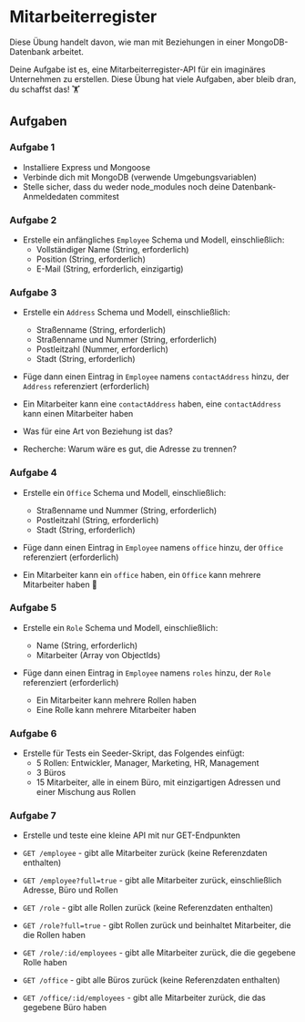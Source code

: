 # Mitarbeiterregister

Diese Übung handelt davon, wie man mit Beziehungen in einer MongoDB-Datenbank arbeitet.

Deine Aufgabe ist es, eine Mitarbeiterregister-API für ein imaginäres Unternehmen zu erstellen. Diese Übung hat viele Aufgaben, aber bleib dran, du schaffst das! 🏋️

## Aufgaben

### Aufgabe 1

- Installiere Express und Mongoose
- Verbinde dich mit MongoDB (verwende Umgebungsvariablen)
- Stelle sicher, dass du weder node_modules noch deine Datenbank-Anmeldedaten commitest

### Aufgabe 2

- Erstelle ein anfängliches `Employee` Schema und Modell, einschließlich:
    - Vollständiger Name (String, erforderlich)
    - Position (String, erforderlich)
    - E-Mail (String, erforderlich, einzigartig)

### Aufgabe 3

- Erstelle ein `Address` Schema und Modell, einschließlich:
    - Straßenname (String, erforderlich)
    - Straßenname und Nummer (String, erforderlich)
    - Postleitzahl (Nummer, erforderlich)
    - Stadt (String, erforderlich)

- Füge dann einen Eintrag in `Employee` namens `contactAddress` hinzu, der `Address` referenziert (erforderlich)
- Ein Mitarbeiter kann eine `contactAddress` haben, eine `contactAddress` kann einen Mitarbeiter haben
- Was für eine Art von Beziehung ist das?
- Recherche: Warum wäre es gut, die Adresse zu trennen?

### Aufgabe 4

- Erstelle ein `Office` Schema und Modell, einschließlich:
    - Straßenname und Nummer (String, erforderlich)
    - Postleitzahl (String, erforderlich)
    - Stadt (String, erforderlich)

- Füge dann einen Eintrag in `Employee` namens `office` hinzu, der `Office` referenziert (erforderlich)
- Ein Mitarbeiter kann ein `office` haben, ein `Office` kann mehrere Mitarbeiter haben 🦐

### Aufgabe 5

- Erstelle ein `Role` Schema und Modell, einschließlich:
    - Name (String, erforderlich)
    - Mitarbeiter (Array von ObjectIds)

- Füge dann einen Eintrag in `Employee` namens `roles` hinzu, der `Role` referenziert (erforderlich)
    - Ein Mitarbeiter kann mehrere Rollen haben
    - Eine Rolle kann mehrere Mitarbeiter haben

### Aufgabe 6

- Erstelle für Tests ein Seeder-Skript, das Folgendes einfügt:
    - 5 Rollen: Entwickler, Manager, Marketing, HR, Management
    - 3 Büros
    - 15 Mitarbeiter, alle in einem Büro, mit einzigartigen Adressen und einer Mischung aus Rollen

### Aufgabe 7

- Erstelle und teste eine kleine API mit nur GET-Endpunkten

- `GET /employee` - gibt alle Mitarbeiter zurück (keine Referenzdaten enthalten)
- `GET /employee?full=true` - gibt alle Mitarbeiter zurück, einschließlich Adresse, Büro und Rollen

- `GET /role` - gibt alle Rollen zurück (keine Referenzdaten enthalten)
- `GET /role?full=true` - gibt Rollen zurück und beinhaltet Mitarbeiter, die die Rollen haben
- `GET /role/:id/employees` - gibt alle Mitarbeiter zurück, die die gegebene Rolle haben

- `GET /office` - gibt alle Büros zurück (keine Referenzdaten enthalten)
- `GET /office/:id/employees` - gibt alle Mitarbeiter zurück, die das gegebene Büro haben
